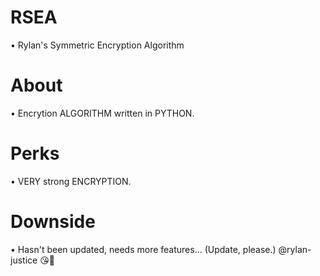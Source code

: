 # RSEA
• Rylan's Symmetric Encryption Algorithm

# About
• Encrytion ALGORITHM written in PYTHON.

# Perks
• VERY strong ENCRYPTION.

# Downside
• Hasn't been updated, needs more features... (Update, please.) @rylan-justice 😘💜
